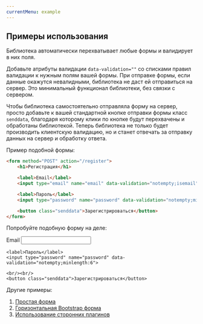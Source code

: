 ```yaml
---
currentMenu: example
---
```


## Примеры использования

Библиотека автоматически перехватывает любые формы и валидирует в них поля.

Добавьте атрибуты валидации `data-validation=""` со списками правил валидации к нужным полям вашей формы.
При отправке формы, если данные окажутся невалидными, библиотека не даст ей отправиться на сервер.
Это минимальный функционал библиотеки, без связки с сервером.

Чтобы библиотека самостоятельно отправляла форму на сервер, просто добавьте к вашей стандартной кнопке отправки формы
класс `senddata`, благодаря которому клики по кнопке будут перехвачены и обработаны библиотекой.
Теперь библиотека не только будет производить клиентскую валидацию, но и станет отвечать за
отправку данных на сервер и обработку ответа.

Пример подобной формы:

```html
<form method="POST" action="/register">
    <h1>Регистрация</h1>

    <label>Email</label>
    <input type="email" name="email" data-validation="notempty;isemail">

    <label>Пароль</label>
    <input type="password" name="password" data-validation="notempty;minlength:6">

    <button class="senddata">Зарегистрироваться</button>
</form>
```

Попробуйте подобную форму на деле:

<form method="POST" action="/register">
    <label>Email</label>
    <input type="email" name="email" data-validation="notempty;isemail">

    <label>Пароль</label>
    <input type="password" name="password" data-validation="notempty;minlength:6">

    <br/><br/>
    <button class="senddata">Зарегистрироваться</button>
</form>

<p></p>

Другие примеры:

1. [Простая форма](/demo/simple-form.html)
2. [Горизонтальная Bootstrap форма](/demo/horizontal-forms-input-group-addons.html)
3. [Использование сторонних плагинов](/demo/plugins.html)